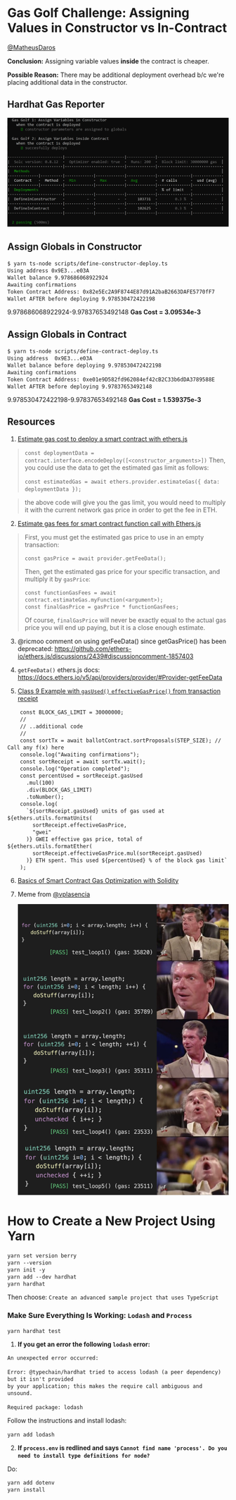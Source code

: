 # Gas Golf Challenge: Assigning Values in Constructor vs In-Contract

[@MatheusDaros](https://github.com/MatheusDaros) 

**Conclusion:** Assigning variable values **inside** the contract is cheaper.

**Possible Reason:** There may be additional deployment overhead b/c we're placing additional data in the constructor.


## Hardhat Gas Reporter
![Gas Reporter](https://github.com/codesport/gasgolf/blob/master/images/define-globals-gas-cost.png?raw=true)

## Assign Globals in Constructor
```
$ yarn ts-node scripts/define-constructor-deploy.ts
Using address 0x9E3...e03A
Wallet balance 9.978686068922924
Awaiting confirmations
Token Contract Address: 0x82e5Ec2A9F8744E87d91A2baB2663DAFE5770fF7
Wallet AFTER before deploying 9.978530472422198
```
9.978686068922924-9.97837653492148
**Gas Cost = 3.09534e-3**



## Assign Globals in Contract
```
$ yarn ts-node scripts/define-contract-deploy.ts
Using address  0x9E3...e03A
Wallet balance before deploying 9.978530472422198
Awaiting confirmations
Token Contract Address: 0xe01e9D582fd962084ef42cB2C33b6dDA3789588E
Wallet AFTER before deploying 9.97837653492148
```
9.978530472422198-9.97837653492148
**Gas Cost = 1.539375e-3**

## Resources

1. [Estimate gas cost to deploy a smart contract with ethers.js](https://ethereum.stackexchange.com/a/106800/3506)

> `const deploymentData = contract.interface.encodeDeploy([<constructor_arguments>])`
> Then, you could use the data to get the estimated gas limit as follows:
> 
> `const estimatedGas = await ethers.provider.estimateGas({ data: deploymentData });`

> the above code will give you the gas limit, you would need to multiply it with 
> the current network gas price in order to get the fee in ETH. 

2. [Estimate gas fees for smart contract function call with Ethers.js](https://ethereum.stackexchange.com/a/124059/3506)

> First, you must get the estimated gas price to use in an empty transaction:
> ```
> const gasPrice = await provider.getFeeData();
> ```
> 
> Then, get the estimated gas price for your specific transaction, and multiply it by `gasPrice`:
> ```
> const functionGasFees = await contract.estimateGas.myFunction(<argument>);
> const finalGasPrice = gasPrice * functionGasFees;
> ```
> 
> Of course, `finalGasPrice` will never be exactly equal to the actual gas price you will end up paying, but it is a close enough estimate.

3. @ricmoo comment on using getFeeData() since getGasPrice() has been deprecated: https://github.com/ethers-io/ethers.js/discussions/2439#discussioncomment-1857403

4. `getFeeData()` ethers.js docs: https://docs.ethers.io/v5/api/providers/provider/#Provider-getFeeData

5. [Class 9 Example with `gasUsed()` `effectiveGasPrice()` from transaction receipt](https://github.com/Encode-Club-Solidity-Bootcamp-June/09-Gas-Limit/blob/live-lesson/Project/scripts/stagedLoopScript.ts#L29-L44)

```
    const BLOCK_GAS_LIMIT = 30000000;
    //
    // ..additional code
    //
    const sortTx = await ballotContract.sortProposals(STEP_SIZE); // Call any f(x) here
    console.log("Awaiting confirmations");
    const sortReceipt = await sortTx.wait();
    console.log("Operation completed");
    const percentUsed = sortReceipt.gasUsed
      .mul(100)
      .div(BLOCK_GAS_LIMIT)
      .toNumber();
    console.log(
      `${sortReceipt.gasUsed} units of gas used at ${ethers.utils.formatUnits(
        sortReceipt.effectiveGasPrice,
        "gwei"
      )} GWEI effective gas price, total of ${ethers.utils.formatEther(
        sortReceipt.effectiveGasPrice.mul(sortReceipt.gasUsed)
      )} ETH spent. This used ${percentUsed} % of the block gas limit`
    );
```

6. [Basics of Smart Contract Gas Optimization with Solidity](https://eip2535diamonds.substack.com/p/smart-contract-gas-optimization-with)


7. Meme from [@vplasencia](https://github.com/vplasencia)

    ![Gas Golf Meme](https://github.com/codesport/gasgolf/blob/master/images/gas-golf.png?raw=true)


# How to Create a New Project Using Yarn

```
yarn set version berry
yarn --version
yarn init -y
yarn add --dev hardhat
yarn hardhat
```
Then choose: `Create an advanced sample project that uses TypeScript`

### Make Sure Everything Is Working: `Lodash` and `Process`

`yarn hardhat test`



1. **If you get an error the following `lodash` error:** 

```
An unexpected error occurred:

Error: @typechain/hardhat tried to access lodash (a peer dependency) but it isn't provided 
by your application; this makes the require call ambiguous and unsound.

Required package: lodash
```

Follow the instructions and install lodash:

`yarn add lodash`


2. **If `process.env` is redlined and says `Cannot find name 'process'. Do you need to install type definitions for node?`** 

Do: 

```
yarn add dotenv
yarn install
```

